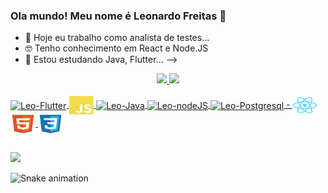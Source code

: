 ### Ola mundo! Meu nome é Leonardo Freitas 👋

- 🔭 Hoje eu trabalho como analista de testes...
- 🤓 Tenho conhecimento em React e Node.JS
- 🌱 Estou estudando Java, Flutter...
-->
<div align="center">
  <a href="https://github.com/LfreitasA">
  <img height="180em" src="https://github-readme-stats.vercel.app/api?username=LfreitasA&show_icons=true&theme=dracula&include_all_commits=true&count_private=true"/>
  <img height="180em" src="https://github-readme-stats.vercel.app/api/top-langs/?username=LfreitasA&layout=compact&langs_count=7&theme=github_dark"/>
</div>

          
<div style="display: inline_block"><br>
  <img align="center" alt="Leo-Flutter"    height="30" width="40" src="https://cdn.jsdelivr.net/gh/devicons/devicon/icons/flutter/flutter-original.svg">
  <img align="center" alt="Leo-JavaScript" height="30" width="40" src="https://raw.githubusercontent.com/devicons/devicon/master/icons/javascript/javascript-plain.svg">
  <img align="center" alt="Leo-Java"       height="30" width="40" src="https://cdn.jsdelivr.net/gh/devicons/devicon/icons/java/java-original-wordmark.svg">
  <img align="center" alt="Leo-nodeJS"     height="30" width="40" src="https://cdn.jsdelivr.net/gh/devicons/devicon/icons/nodejs/nodejs-original-wordmark.svg" >
  <img align="center" alt="Leo-Postgresql"     height="40" width="30" src="https://cdn.jsdelivr.net/gh/devicons/devicon/icons/postgresql/postgresql-plain.svg"> -
  <img align="center" alt="Leo-React"     height="30" width="40" src="https://raw.githubusercontent.com/devicons/devicon/master/icons/react/react-original.svg">
  <img align="center" alt="Leo-HTML"      height="30" width="40" src="https://raw.githubusercontent.com/devicons/devicon/master/icons/html5/html5-original.svg">
  <img align="center" alt="Leo-CSS"       height="30" width="40" src="https://raw.githubusercontent.com/devicons/devicon/master/icons/css3/css3-original.svg">

</div>
  
  ##
 
<div> 
  <a href="https://www.linkedin.com/in/leonardoafreitas/" target="_blank"><img src="https://img.shields.io/badge/-LinkedIn-%230077B5?style=for-the-badge&logo=linkedin&logoColor=white" target="_blank"></a> 
  
   ![Snake animation](https://github.com/LfreitasA/LfreitasA/blob/output/github-contribution-grid-snake.svg)
  
</div>
